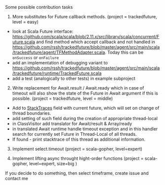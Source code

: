 
Some possible contribution tasks

 1. More substitutes for Future callback methods. (project = trackedfuture, level = easy)

  - look at Scala Future interface: https://github.com/scala/scala/blob/2.11.x/src/library/scala/concurrent/Future.scala and find method which accept callback and not handled in https://github.com/rssh/trackedfuture/blob/master/agent/src/main/scala/trackedfuture/agent/TFMethodAdapter.scala.  Today this can be `onSuccess` or `onFailure`
  - add an implementation of debugging variant to https://github.com/rssh/trackedfuture/blob/master/agent/src/main/scala/trackedfuture/runtime/TrackedFuture.scala
  - add a test (analogically to other tests) in example subproject

 2. Write replacement for Await.result / Await.ready which in case of timeout will also show the state of the
 Future in Await argument if this is possible. (project = trackedfuture, level = middle)

  - Add to [StackTraces](https://github.com/rssh/trackedfuture/blob/master/agent/src/main/scala/trackedfuture/runtime/StackTraces.scala) field with current future, which will set on change of thread boundaries.
  - add setting of such field during the creation of appropriate thread-local 
  - in ClassVisitor add translator for Await/result & Array/ready
  - in translated Await runtime handle timeout exception and in this handler search for currently
  set Future in Thread-Local of all threads.  
  - If found - print stacktrace of this thread as additional information.

 3. Implement select.timeout (project = scala-gopher, level=expert)  

 4. Implement lifting async throught hight-order functions  (project = scala-gopher, level=expert, size=big )  

If you decide to do something, then select timeframe, create issue and contact me
